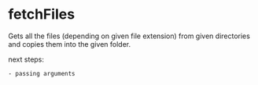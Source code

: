 # fetchFiles


Gets all the files (depending on given file extension) from given directories and
copies them into the given folder.

next steps:

	- passing arguments